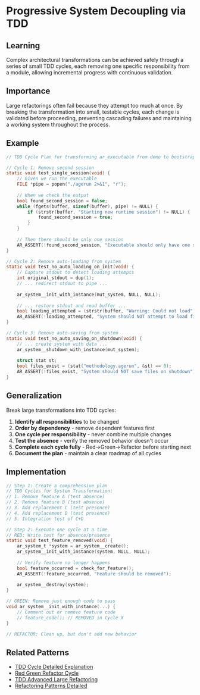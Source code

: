 # Progressive System Decoupling via TDD

## Learning
Complex architectural transformations can be achieved safely through a series of small TDD cycles, each removing one specific responsibility from a module, allowing incremental progress with continuous validation.

## Importance
Large refactorings often fail because they attempt too much at once. By breaking the transformation into small, testable cycles, each change is validated before proceeding, preventing cascading failures and maintaining a working system throughout the process.

## Example
```c
// TDD Cycle Plan for transforming ar_executable from demo to bootstrap:

// Cycle 1: Remove second session
static void test_single_session(void) {
    // Given we run the executable
    FILE *pipe = popen("./agerun 2>&1", "r");
    
    // When we check the output
    bool found_second_session = false;
    while (fgets(buffer, sizeof(buffer), pipe) != NULL) {
        if (strstr(buffer, "Starting new runtime session") != NULL) {
            found_second_session = true;
        }
    }
    
    // Then there should be only one session
    AR_ASSERT(!found_second_session, "Executable should only have one session");
}

// Cycle 2: Remove auto-loading from system
static void test_no_auto_loading_on_init(void) {
    // Capture stdout to detect loading attempts
    int original_stdout = dup(1);
    // ... redirect stdout to pipe ...
    
    ar_system__init_with_instance(mut_system, NULL, NULL);
    
    // ... restore stdout and read buffer ...
    bool loading_attempted = (strstr(buffer, "Warning: Could not load") != NULL);
    AR_ASSERT(!loading_attempted, "System should NOT attempt to load files during init");
}

// Cycle 3: Remove auto-saving from system  
static void test_no_auto_saving_on_shutdown(void) {
    // ... create system with data ...
    ar_system__shutdown_with_instance(mut_system);
    
    struct stat st;
    bool files_exist = (stat("methodology.agerun", &st) == 0);
    AR_ASSERT(!files_exist, "System should NOT save files on shutdown");
}
```

## Generalization
Break large transformations into TDD cycles:
1. **Identify all responsibilities** to be changed
2. **Order by dependency** - remove dependent features first
3. **One cycle per responsibility** - never combine multiple changes
4. **Test the absence** - verify the removed behavior doesn't occur
5. **Complete each cycle fully** - Red→Green→Refactor before starting next
6. **Document the plan** - maintain a clear roadmap of all cycles

## Implementation
```c
// Step 1: Create a comprehensive plan
// TDD Cycles for System Transformation:
// 1. Remove feature A (test absence)
// 2. Remove feature B (test absence)  
// 3. Add replacement C (test presence)
// 4. Add replacement D (test presence)
// 5. Integration test of C+D

// Step 2: Execute one cycle at a time
// RED: Write test for absence/presence
static void test_feature_removed(void) {
    ar_system_t *system = ar_system__create();
    ar_system__init_with_instance(system, NULL, NULL);
    
    // Verify feature no longer happens
    bool feature_occurred = check_for_feature();
    AR_ASSERT(!feature_occurred, "Feature should be removed");
    
    ar_system__destroy(system);
}

// GREEN: Remove just enough code to pass
void ar_system__init_with_instance(...) {
    // Comment out or remove feature code
    // feature_code(); // REMOVED in Cycle X
}

// REFACTOR: Clean up, but don't add new behavior
```

## Related Patterns
- [TDD Cycle Detailed Explanation](tdd-cycle-detailed-explanation.md)
- [Red Green Refactor Cycle](red-green-refactor-cycle.md)
- [TDD Advanced Large Refactoring](tdd-advanced-large-refactoring.md)
- [Refactoring Patterns Detailed](refactoring-patterns-detailed.md)